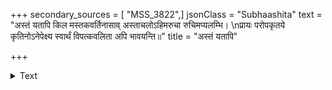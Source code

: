 +++
secondary_sources = [ "MSS_3822",]
jsonClass = "Subhaashita"
text = "अस्तं यतापि किल मस्तकवर्तिनासाव् अस्ताचलोऽहिमरुचा रुचिमप्यलम्भि।  \nप्रायः परोपकृतये कृतिनोऽनेपेक्ष्य स्वार्थं विपत्कवलिता अपि भावयन्ति॥"
title = "अस्तं यतापि"

+++

<details><summary>Text</summary>

अस्तं यतापि किल मस्तकवर्तिनासाव् अस्ताचलोऽहिमरुचा रुचिमप्यलम्भि।  
प्रायः परोपकृतये कृतिनोऽनेपेक्ष्य स्वार्थं विपत्कवलिता अपि भावयन्ति॥
</details>
